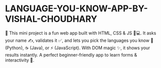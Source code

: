 # LANGUAGE-YOU-KNOW-APP-BY-VISHAL-CHOUDHARY
🚀 This mini project is a fun web app built with HTML, CSS &amp; JS 🎨💻. It asks your name ✍, validates it ✅, and lets you pick the languages you know 🐍 (Python), ☕ (Java), or ⚡ (JavaScript). With DOM magic ✨, it shows your results instantly. A perfect beginner-friendly app to learn forms &amp; interactivity 🎯.
